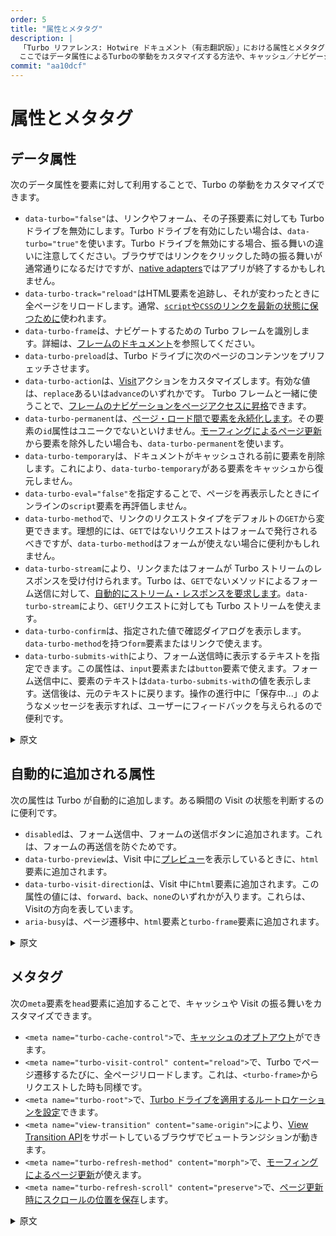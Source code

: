 ```yaml
---
order: 5
title: "属性とメタタグ"
description: |
  「Turbo リファレンス: Hotwire ドキュメント（有志翻訳版）」における属性とメタタグに関するリファレンスページです。
  ここではデータ属性によるTurboの挙動をカスタマイズする方法や、キャッシュ／ナビゲーション挙動に影響を与えるメタタグの利用方法を説明します。
commit: "aa10dcf"
---
```


# 属性とメタタグ

## データ属性

次のデータ属性を要素に対して利用することで、Turbo の挙動をカスタマイズできます。

* `data-turbo="false"`は、リンクやフォーム、その子孫要素に対しても Turbo ドライブを無効にします。Turbo ドライブを有効にしたい場合は、`data-turbo="true"`を使います。Turbo ドライブを無効にする場合、振る舞いの違いに注意してください。ブラウザではリンクをクリックした時の振る舞いが通常通りになるだけですが、[native adapters][]ではアプリが終了するかもしれません。
* `data-turbo-track="reload"`はHTML要素を追跡し、それが変わったときに全ページをリロードします。通常、[`script`や`CSS`のリンクを最新の状態に保つために][]使われます。
* `data-turbo-frame`は、ナビゲートするための Turbo フレームを識別します。詳細は、[フレームのドキュメント][]を参照してください。
* `data-turbo-preload`は、Turbo ドライブに次のページのコンテンツをプリフェッチさせます。
* `data-turbo-action`は、[Visit][]アクションをカスタマイズします。有効な値は、`replace`あるいは`advance`のいずれかです。 Turbo フレームと一緒に使うことで、[フレームのナビゲーションをページアクセスに昇格][]できます。
* `data-turbo-permanent`は、[ページ・ロード間で要素を永続化します][]。その要素の`id`属性はユニークでないといけません。[モーフィングによるページ更新][]から要素を除外したい場合も、`data-turbo-permanent`を使います。
* `data-turbo-temporary`は、ドキュメントがキャッシュされる前に要素を削除します。これにより、`data-turbo-temporary`がある要素をキャッシュから復元しません。
* `data-turbo-eval="false"`を指定することで、ページを再表示したときにインラインの`script`要素を再評価しません。
* `data-turbo-method`で、リンクのリクエストタイプをデフォルトの`GET`から変更できます。理想的には、`GET`ではないリクエストはフォームで発行されるべきですが、`data-turbo-method`はフォームが使えない場合に便利かもしれません。
* `data-turbo-stream`により、リンクまたはフォームが Turbo ストリームのレスポンスを受け付けられます。Turbo は、`GET`でないメソッドによるフォーム送信に対して、[自動的にストリーム・レスポンスを要求します][]。`data-turbo-stream`により、`GET`リクエストに対しても Turbo ストリームを使えます。
* `data-turbo-confirm`は、指定された値で確認ダイアログを表示します。`data-turbo-method`を持つ`form`要素またはリンクで使えます。
* `data-turbo-submits-with`により、フォーム送信時に表示するテキストを指定できます。この属性は、`input`要素または`button`要素で使えます。フォーム送信中に、要素のテキストは`data-turbo-submits-with`の値を表示します。送信後は、元のテキストに戻ります。操作の進行中に「保存中...」のようなメッセージを表示すれば、ユーザーにフィードバックを与えられるので便利です。

[native adapters]: https://everyleaf.github.io/hotwire_ja/turbo/handbook/native/
[`script`や`CSS`のリンクを最新の状態に保つために]: https://everyleaf.github.io/hotwire_ja/turbo/handbook/drive/#アセット変更時のリロード
[フレームのドキュメント]: https://everyleaf.github.io/hotwire_ja/turbo/reference/frames
[Visit]: https://everyleaf.github.io/hotwire_ja/turbo/handbook/drive/#ページ・ナビゲーションの基本
[フレームのナビゲーションをページアクセスに昇格]: https://everyleaf.github.io/hotwire_ja/turbo/handbook/frames/#フレームのナビゲーションをページアクセスに昇格させる
[ページ・ロード間で要素を永続化します]: https://everyleaf.github.io/hotwire_ja/turbo/handbook/building/#ページのロードにまたがって要素を永続化する
<!-- 以下のページの日本語化が終わったら、日本語版のURLに変更 -->
[モーフィングによるページ更新]: https://turbo.hotwired.dev/handbook/page_refreshes.html
[自動的にストリーム・レスポンスを要求します]: https://everyleaf.github.io/hotwire_ja/turbo/handbook/streams/#http-レスポンスからのストリーミング

<details>
<summary>原文</summary>

The following data attributes can be applied to elements to customize Turbo's behaviour.

* `data-turbo="false"` disables Turbo Drive on links and forms including descendants. To reenable when an ancestor has opted out, use `data-turbo="true"`. Be careful: when  Turbo  Drive is disabled, browsers treat link clicks as normal, but [native adapters](/handbook/native) may exit the app.
* `data-turbo-track="reload"` tracks the element's HTML and performs a full page reload when it changes. Typically used to [keep `script` and CSS `link` elements up-to-date](/handbook/drive#reloading-when-assets-change).
* `data-turbo-frame` identifies the Turbo Frame to navigate. Refer to the [Frames documentation](/reference/frames) for further details.
* `data-turbo-preload` signals to [Drive](/handbook/drive#preload-links-into-the-cache) to pre-fetch the next page's content
* `data-turbo-action` customizes the [Visit](/handbook/drive#page-navigation-basics) action. Valid values are `replace` or `advance`. Can also be used with Turbo Frames to [promote frame navigations to page visits](/handbook/frames#promoting-a-frame-navigation-to-a-page-visit).
* `data-turbo-permanent` [persists the element between page loads](/handbook/building#persisting-elements-across-page-loads). The element must have a unique `id` attribute. It also serves to exclude elements from being morphed when using [page refreshes with morphing](/handbook/page_refreshes.html)
* `data-turbo-temporary` removes the element before the document is cached, preventing it from reappearing when restored.
* `data-turbo-eval="false"` prevents inline `script` elements from being re-evaluated on Visits.
* `data-turbo-method` changes the link request type from the default `GET`. Ideally, non-`GET` requests should be triggered with forms, but `data-turbo-method` might be useful where a form is not possible.
* `data-turbo-stream` specifies that a link or form can accept a Turbo Streams response. Turbo [automatically requests stream responses](/handbook/streams#streaming-from-http-responses) for form submissions with non-`GET` methods; `data-turbo-stream` allows Turbo Streams to be used with `GET` requests as well.
* `data-turbo-confirm` presents a confirm dialog with the given value. Can be used on `form` elements or links with `data-turbo-method`.
* `data-turbo-submits-with` specifies text to display when submitting a form. Can be used on `input` or `button` elements. While the form is submitting the text of the element will show the value of `data-turbo-submits-with`. After the submission, the original text will be restored. Useful for giving user feedback by showing a message like "Saving..." while an operation is in progress.
</details>

## 自動的に追加される属性 

次の属性は Turbo が自動的に追加します。ある瞬間の Visit の状態を判断するのに便利です。

* `disabled`は、フォーム送信中、フォームの送信ボタンに追加されます。これは、フォームの再送信を防ぐためです。
* `data-turbo-preview`は、Visit 中に[プレビュー][]を表示しているときに、`html`要素に追加されます。
* `data-turbo-visit-direction`は、Visit 中に`html`要素に追加されます。この属性の値には、`forward`、`back`、`none`のいずれかが入ります。これらは、Visitの方向を表しています。
* `aria-busy`は、ページ遷移中、`html`要素と`turbo-frame`要素に追加されます。

[プレビュー]: https://everyleaf.github.io/hotwire_ja/turbo/handbook/building/#previewが表示しているかどうかの検出

<details>
<summary>原文</summary>

The following attributes are automatically added by Turbo and are useful to determine the Visit state at a given moment.

* `disabled` is added to the form submitter while the form request is in progress, to prevent repeat submissions.
* `data-turbo-preview` is added to the `html` element when displaying a [preview](/handbook/building#detecting-when-a-preview-is-visible) during a Visit.
* `data-turbo-visit-direction` is added to the `html` element during a visit, with a value of `forward` or `back` or `none`, to indicate its direction.
* `aria-busy` is added to `html` and `turbo-frame` elements when a navigation is in progress.
</details>

## メタタグ

次の`meta`要素を`head`要素に追加することで、キャッシュや Visit の振る舞いをカスタマイズできます。

* `<meta name="turbo-cache-control">`で、[キャッシュのオプトアウト][]ができます。
* `<meta name="turbo-visit-control" content="reload">`で、Turbo でページ遷移するたびに、全ページリロードします。これは、`<turbo-frame>`からリクエストした時も同様です。
* `<meta name="turbo-root">`で、[Turbo ドライブを適用するルートロケーションを設定][]できます。
* `<meta name="view-transition" content="same-origin">`により、[View Transition API][]をサポートしているブラウザでビュートランジションが動きます。
* `<meta name="turbo-refresh-method" content="morph">`で、[モーフィングによるページ更新][]が使えます。
* `<meta name="turbo-refresh-scroll" content="preserve">`で、[ページ更新時にスクロールの位置を保存][]します。

[キャッシュのオプトアウト]: https://everyleaf.github.io/hotwire_ja/turbo/handbook/building/#キャッシュのオプトアウト
[Turbo ドライブを適用するルートロケーションを設定]: https://everyleaf.github.io/hotwire_ja/turbo/handbook/drive/#ルートロケーションの設定
[View Transition API]: https://caniuse.com/view-transitions
[モーフィングによるページ更新]: https://everyleaf.github.io/hotwire_ja/turbo/handbook/page_refreshes
[ページ更新時にスクロールの位置を保存]: https://everyleaf.github.io/hotwire_ja/turbo/handbook/page_refreshes

<details>
<summary>原文</summary>

The following `meta` elements, added to the `head`, can be used to customize caching and Visit behavior.

* `<meta name="turbo-cache-control">` to [opt out of caching](/handbook/building#opting-out-of-caching).
* `<meta name="turbo-visit-control" content="reload">` will perform a full page reload whenever Turbo navigates to the page, including when the request originates from a `<turbo-frame>`.
* `<meta name="turbo-root">` to [scope Turbo Drive to a particular root location](/handbook/drive#setting-a-root-location).
* `<meta name="view-transition" content="same-origin">` to trigger view transitions on browsers that support the [View Transition API](https://caniuse.com/view-transitions).
* `<meta name="turbo-refresh-method" content="morph">` will configure [page refreshes with morphing](/handbook/page_refreshes.html).
* `<meta name="turbo-refresh-scroll" content="preserve">` will enable [scroll preservation during page refreshes](/handbook/page_refreshes.html).
</details>
